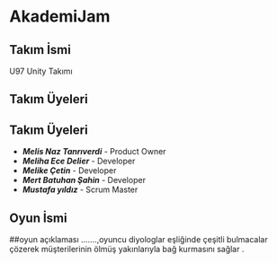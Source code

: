 # AkademiJam

## Takım İsmi
U97 Unity Takımı

## Takım Üyeleri
## Takım Üyeleri
- ***Melis Naz Tanrıverdi*** - Product Owner
- ***Meliha Ece Delier*** - Developer
- ***Melike Çetin*** - Developer
- ***Mert Batuhan Şahin*** - Developer
- ***Mustafa yıldız*** - Scrum Master

## Oyun İsmi




##oyun açıklaması
.......,oyuncu  diyologlar  eşliğinde  çeşitli bulmacalar çözerek  müşterilerinin  ölmüş yakınlarıyla bağ kurmasını sağlar .

